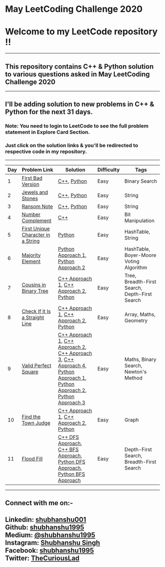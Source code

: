 May LeetCoding Challenge 2020
========
# Welcome to my LeetCode repository !!
---
## This repository contains C++ & Python solution to various questions asked in May LeetCoding Challenge 2020
---
## I'll be adding solution to new problems in C++ & Python for the next 31 days.

### **Note:** You need to login to LeetCode to see the full problem statement in Explore Card Section.

### Just click on the solution links & you'll be redirected to respective code in my repository.
---
| Day | Problem Link | Solution | Difficulty | Tags |
|---| ----- | -------- | ---------- | -------------- | 
|1|[First Bad Version](https://leetcode.com/explore/challenge/card/may-leetcoding-challenge/534/week-1-may-1st-may-7th/3316/) | [C++](./Week1/Day1/FirstBadVersion/cpp/FirstBadVersion.cpp), [Python](./Week1/Day1/FirstBadVersion/python/FirstBadVersion.py) |Easy|Binary Search| 
|2|[Jewels and Stones](https://leetcode.com/explore/challenge/card/may-leetcoding-challenge/534/week-1-may-1st-may-7th/3317/) | [C++](./Week1/Day2/JewelsAndStones/cpp/JewelsAndStones.cpp), [Python](./Week1/Day2/JewelsAndStones/python/JewelsAndStones.py ) |Easy|String|
|3|[Ransom Note](https://leetcode.com/explore/challenge/card/may-leetcoding-challenge/534/week-1-may-1st-may-7th/3318/) | [C++](./Week1/Day3/RansomNote/cpp/RansomNote.cpp), [Python](./Week1/Day3/RansomNote/python/RansomNote.py) |Easy|String|
|4|[Number Complement](https://leetcode.com/explore/challenge/card/may-leetcoding-challenge/534/week-1-may-1st-may-7th/3319/) | [C++](./Week1/Day4/NumberComplement/cpp/NumberComplement.cpp) |Easy|Bit Manipulation|
|5|[First Unique Character in a String](https://leetcode.com/explore/challenge/card/may-leetcoding-challenge/534/week-1-may-1st-may-7th/3320/) | [Python](./Week1/Day5/FirstUniqueCharInString/python/FirstUniqueCharInString.py) |Easy|HashTable, String|
|6|[Majority Element](https://leetcode.com/explore/challenge/card/may-leetcoding-challenge/534/week-1-may-1st-may-7th/3321/) | [Python Approach 1](./Week1/Day6/majorityElement/python/majorityElementApproach1.py/), [Python Approach 2](./Week1/Day6/majorityElement/python/majorityElementApproach2.py) |Easy|HashTable, Boyer-Moore Voting Algorithm|
|7|[Cousins in Binary Tree](https://leetcode.com/explore/challenge/card/may-leetcoding-challenge/534/week-1-may-1st-may-7th/3322/) | [C++ Approach 1](./Week1/Day7/cousinsInBinaryTree/cpp/cousinsInBinaryTreeApproach1.cpp), [C++ Approach 2](./Week1/Day7/cousinsInBinaryTree/cpp/cousinsInBinaryTreeApproach2.cpp), [Python](./Week1/Day7/cousinsInBinaryTree/python/cousinsInBinaryTreeDFS.py) |Easy|Tree, Breadth-First Search, Depth-First Search|
|8|[Check If It Is a Straight Line](https://leetcode.com/explore/challenge/card/may-leetcoding-challenge/535/week-2-may-8th-may-14th/3323/) | [C++ Approach 1](./Week2/Day8/CheckIfItIsAStraightLine/cpp/CheckIfItIsAStraightLineApproach1.cpp), [C++ Approach 2](./Week2/Day8/CheckIfItIsAStraightLine/cpp/CheckIfItIsAStraightLineApproach2.cpp), [Python](./Week2/Day8/CheckIfItIsAStraightLine/python/CheckIfItIsAStraightLine.py) |Easy|Array, Maths, Geometry|
|9|[Valid Perfect Square](https://leetcode.com/explore/challenge/card/may-leetcoding-challenge/535/week-2-may-8th-may-14th/3324/) | [C++ Approach 1](./Week2/Day9/validPerfectSquare/cpp/validPerfectSquareApproach1.cpp), [C++ Approach 2](./Week2/Day9/validPerfectSquare/cpp/validPerfectSquareApproach2.cpp), [C++ Approach 3](./Week2/Day9/validPerfectSquare/cpp/validPerfectSquareApproach3.cpp), [C++ Approach 4](./Week2/Day9/validPerfectSquare/cpp/validPerfectSquareApproach4.cpp), [Python Approach 1](./Week2/Day9/validPerfectSquare/python/validPerfectSquareApproach1.py), [Python Approach 2](./Week2/Day9/validPerfectSquare/python/validPerfectSquareApproach2.py), [Python Approach 3](./Week2/Day9/validPerfectSquare/python/validPerfectSquareApproach3.py) |Easy|Maths, Binary Search, Newton's Method|
|10|[Find the Town Judge](https://leetcode.com/explore/challenge/card/may-leetcoding-challenge/535/week-2-may-8th-may-14th/3325/) | [C++ Approach 1](./Week2/Day10/findTheTownJudge/cpp/findTheTownJudgeApproach1.cpp), [C++ Approach 2](./Week2/Day10/findTheTownJudge/cpp/findTheTownJudgeApproach2.cpp), [Python](./Week2/Day10/findTheTownJudge/python/findTheTownJudge.py) |Easy|Graph|
|11|[Flood Fill](https://leetcode.com/explore/challenge/card/may-leetcoding-challenge/535/week-2-may-8th-may-14th/3326/) | [C++ DFS Approach](./Week2/Day11/floodFill/cpp/floodFillApproach1.cpp), [C++ BFS Approach](./Week2/Day11/floodFill/cpp/floodFillApproach2.cpp), [Python DFS Approach](./Week2/Day11/floodFill/python/floodFillApproach1.py), [Python BFS Approach](./Week2/Day11/floodFill/python/floodFillApproach2.py) |Easy|Depth-First Search, Breadth-First Search|


---
## Connect with me on:-
**Linkedin:** [shubhanshu001](https://www.linkedin.com/in/shubhanshu001/) <br />
**Github:** [shubhanshu1995](https://github.com/shubhanshu1995) <br />
**Medium:** [@shubhanshu1995](https://medium.com/@shubhanshu1995) <br />
**Instagram:** [Shubhanshu Singh](https://www.instagram.com/shubhanshu._.singh/) <br />
**Facebook:** [shubhanshu1995](https://www.facebook.com/shubhanshu1995) <br />
**Twitter:** [TheCuriousLad](https://twitter.com/TheCuriousLad) <br />
---


